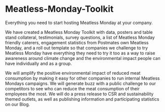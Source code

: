 # Meatless-Monday-Toolkit
Everything you need to start hosting Meatless Monday at your company.

We have created a Meatless Monday Toolkit with data, posters and table stand collateral, testimonials, survey questions, a list of Meatless Monday friendly caterers, engagement statistics from Postmates own Meatless Monday, and a roll out template so that companies we challenge to try Meatless Monday have everything they need to try it too as a way to raise awareness around climate change and the environmental impact people can have individually and as a group.

We will amplify the positive environmental impact of reduced meat consumption by making it easy for other companies to run internal Meatless Mondays campaigns.  We will generate buzz with a public challenge to our competitors to see who can reduce the meat consumption of their employees the most.  We will do a press release to CSR and sustainability themed outlets, as well as publishing information and participating statistics on our Blog.
